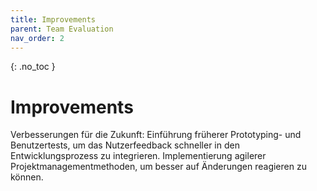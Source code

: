 ```yaml
---
title: Improvements
parent: Team Evaluation
nav_order: 2
---
```



{: .no_toc }
# Improvements

Verbesserungen für die Zukunft: Einführung früherer Prototyping- und Benutzertests, um das Nutzerfeedback schneller in den Entwicklungsprozess zu integrieren. Implementierung agilerer Projektmanagementmethoden, um besser auf Änderungen reagieren zu können.
